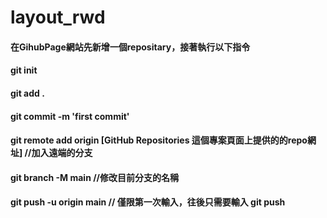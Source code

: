 # layout_rwd

#### 在GihubPage網站先新增一個repositary，接著執行以下指令
#### git init
#### git add .
#### git commit -m 'first commit'
#### git remote add origin [GitHub Repositories 這個專案頁面上提供的的repo網址] //加入遠端的分支
#### git branch -M main //修改目前分支的名稱
#### git push -u origin main // 僅限第一次輸入，往後只需要輸入 git push
